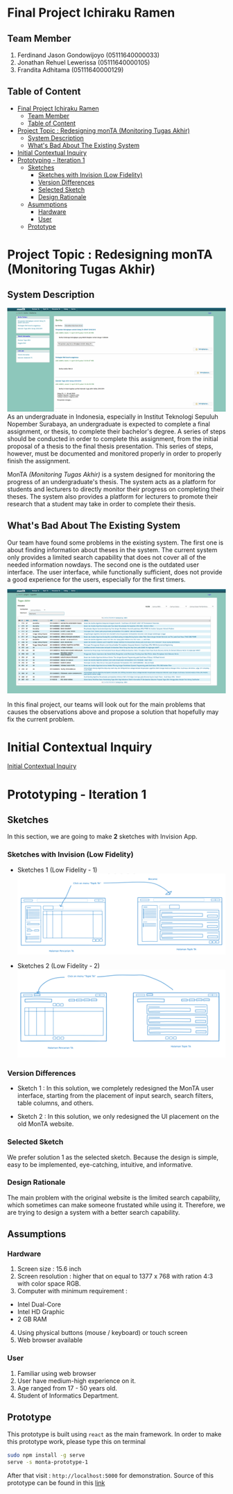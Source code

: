 # Final Project Ichiraku Ramen

## Team Member
1. Ferdinand Jason Gondowijoyo (05111640000033)
2. Jonathan Rehuel Lewerissa (05111640000105)
3. Frandita Adhitama (05111640000129)

## Table of Content
- [Final Project Ichiraku Ramen](#final-project-ichiraku-ramen)
  - [Team Member](#team-member)
  - [Table of Content](#table-of-content)
- [Project Topic : Redesigning monTA (Monitoring Tugas Akhir)](#project-topic--redesigning-monta-monitoring-tugas-akhir)
  - [System Description](#system-description)
  - [What's Bad About The Existing System](#whats-bad-about-the-existing-system)
- [Initial Contextual Inquiry](#initial-contextual-inquiry)
- [Prototyping - Iteration 1](#prototyping---iteration-1)
  - [Sketches](#sketches)
    - [Sketches with Invision (Low Fidelity)](#sketches-with-invision-low-fidelity)
    - [Version Differences](#version-differences)
    - [Selected Sketch](#selected-sketch)
    - [Design Rationale](#design-rationale)
  - [Asummptions](#asummptions)
    - [Hardware](#hardware)
    - [User](#user)
  - [Prototype](#prototype)


# Project Topic : Redesigning monTA (Monitoring Tugas Akhir)
## System Description
![HomePage-Monta](img/HomePage.png)
As an undergraduate in Indonesia, especially in Institut Teknologi Sepuluh Nopember Surabaya, an undergraduate is expected to complete a final assignment, or thesis, to complete their bachelor's degree. A series of steps should be conducted in order to complete this assignment, from the initial proposal of a thesis to the final thesis presentation. This series of steps, however, must be documented and monitored properly in order to properly finish the assignment.  

MonTA *(Monitoring Tugas Akhir)* is a system designed for monitoring the progress of an undergraduate's thesis. The system acts as a platform for students and lecturers to directly monitor their progress on completing their theses. The system also provides a platform for lecturers to promote their research that a student may take in order to complete their thesis.

## What's Bad About The Existing System
Our team have found some problems in the existing system. The first one is about finding information about theses in the system. The current system only provides a limited search capability that does not cover all of the needed information nowdays. The second one is the outdated user interface. The user interface, while functionally sufficient, does not provide a good experience for the users, especially for the first timers.

![SearchPage-Monta](img/SearchPage.png)

In this final project, our teams will look out for the main problems that causes the observations above and propose a solution that hopefully may fix the current problem.

# Initial Contextual Inquiry
[Initial Contextual Inquiry](./INITIAL-CONTEXTUAL-INQUIRY.md)

# Prototyping - Iteration 1
## Sketches
In this section, we are going to make **2** sketches with Invision App.

### Sketches with Invision (Low Fidelity)
- Sketches 1 (Low Fidelity - 1)
![Low-Fidelity-1](img/Low&#32;Fidelity.png)

- Sketches 2 (Low Fidelity - 2)
![Low-Fidelity-2](img/Low&#32;Fidelity&#32;2.png)

### Version Differences
- Sketch 1 :
  In this solution, we completely redesigned the MonTA user interface, starting from the placement of input search, search filters, table columns, and others.

- Sketch 2 :
  In this solution, we only redesigned the UI placement on the old MonTA website.

### Selected Sketch
We prefer solution 1 as the selected sketch. Because the design is simple, easy to be implemented, eye-catching, intuitive, and informative.

### Design Rationale
The main problem with the original website is the limited search capability, which sometimes can make someone frustated while using it. Therefore, we are trying to design a system with a better search capability.

## Assumptions
### Hardware 
1. Screen size : 15.6 inch
2. Screen resolution : higher that on equal to 1377 x 768 with ration 4:3 with color space RGB.
3. Computer with minimum requirement :
- Intel Dual-Core
- Intel HD Graphic
- 2 GB RAM
4. Using physical buttons (mouse / keyboard) or touch screen
5. Web browser available

### User
1. Familiar using web browser
2. User have medium-high experience on it.
3. Age ranged from 17 - 50 years old.
4. Student of Informatics Department.

## Prototype
This prototype is built using `react` as the main framework. In order to make this prototype work, please type this on terminal
```bash
sudo npm install -g serve
serve -s monta-prototype-1
```
After that visit : `http://localhost:5000` for demonstration.
Source of this prototype can be found in this [link](monta-prototype-1/)